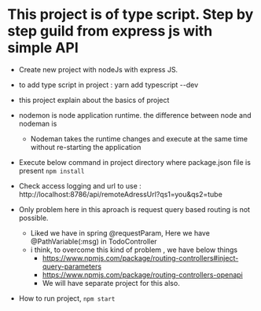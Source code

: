 # This project is of type script. Step by step guild from express js with simple API
* Create new project with nodeJs with express JS.
* to add type script in project :  yarn add typescript --dev
* this project explain about the basics of project 
* nodemon is node application runtime. the difference between node and nodeman is
    * Nodeman takes the runtime changes and execute at the same time without re-starting the application
* Execute below command in project directory where package.json file is present
       ``` npm install
       ```
* Check access logging and url to use : http://localhost:8786/api/remoteAdressUrl?qs1=you&qs2=tube
* Only problem here in this aproach is request query based routing is not possible.
    * Liked we have in spring @requestParam, Here we have @PathVariable(:msg) in TodoController
    * i think, to overcome this kind of problem , we have below things 
        * https://www.npmjs.com/package/routing-controllers#inject-query-parameters
        * https://www.npmjs.com/package/routing-controllers-openapi
        * We will have separate project for this also.

* How to run project, 
    ```npm start```     
